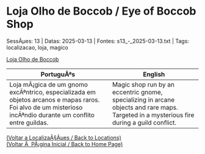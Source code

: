 ﻿
# Loja Olho de Boccob / Eye of Boccob Shop

SessÃµes: 13 | Datas: 2025-03-13 | Fontes: s13_-_2025-03-13.txt | Tags: localizacao, loja, magico

[Loja Olho de Boccob](loja_olho_de_boccob.png)

| PortuguÃªs | English |
|-----------|---------|
| Loja mÃ¡gica de um gnomo excÃªntrico, especializada em objetos arcanos e mapas raros. Foi alvo de um misterioso incÃªndio durante um conflito entre guildas. | Magic shop run by an eccentric gnome, specializing in arcane objects and rare maps. Targeted in a mysterious fire during a guild conflict. |

[(Voltar a LocalizaÃ§Ãµes / Back to Locations)](localizacoes.md)  
[(Voltar Ã  PÃ¡gina Inicial / Back to Home Page)](../../home.md)


























